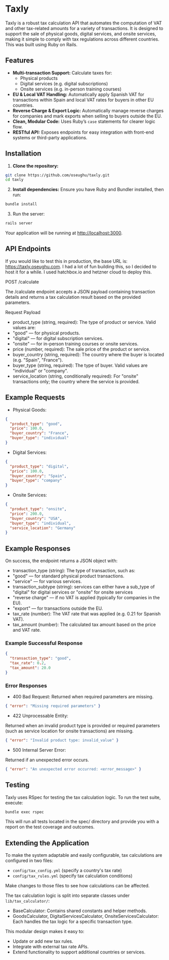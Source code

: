 # Taxly

Taxly is a robust tax calculation API that automates the computation of VAT and other tax-related amounts for a variety of transactions. It is designed to support the sale of physical goods, digital services, and onsite services, making it simple to comply with tax regulations across different countries. This was built using Ruby on Rails.

## Features

- **Multi-transaction Support:** Calculate taxes for:
  - Physical products
  - Digital services (e.g. digital subscriptions)
  - Onsite services (e.g. in-person training courses)
- **EU & Local VAT Handling:** Automatically apply Spanish VAT for transactions within Spain and local VAT rates for buyers in other EU countries.
- **Reverse Charge & Export Logic:** Automatically manage reverse charges for companies and mark exports when selling to buyers outside the EU.
- **Clean, Modular Code:** Uses Ruby’s `case` statements for clearer logic flow.
- **RESTful API:** Exposes endpoints for easy integration with front-end systems or third-party applications.

## Installation

1. **Clone the repository:**

```bash
git clone https://github.com/oseughu/taxly.git
cd taxly

```

2. **Install dependencies:**
   Ensure you have Ruby and Bundler installed, then run:

```bash
bundle install
```

3. Run the server:

```bash
rails server
```

Your application will be running at <http://localhost:3000>.

## API Endpoints

If you would like to test this in production, the base URL is: <https://taxly.oseughu.com>. I had a lot of fun building this, so I decided to host it for a while. I used hatchbox.io and hetzner cloud to deploy this.

POST /calculate

The /calculate endpoint accepts a JSON payload containing transaction details and returns a tax calculation result based on the provided parameters.

Request Payload

- product_type (string, required):
  The type of product or service. Valid values are:
- "good" — for physical products.
- "digital" — for digital subscription services.
- "onsite" — for in-person training courses or onsite services.
- price (number, required):
  The sale price of the product or service.
- buyer_country (string, required):
  The country where the buyer is located (e.g. "Spain", "France").
- buyer_type (string, required):
  The type of buyer. Valid values are "individual" or "company".
- service_location (string, conditionally required):
  For "onsite" transactions only; the country where the service is provided.

## Example Requests

- Physical Goods:

```json
{
  "product_type": "good",
  "price": 100.0,
  "buyer_country": "France",
  "buyer_type": "individual"
}
```

- Digital Services:

```json
{
  "product_type": "digital",
  "price": 100.0,
  "buyer_country": "Spain",
  "buyer_type": "company"
}
```

- Onsite Services:

```json
{
  "product_type": "onsite",
  "price": 200.0,
  "buyer_country": "USA",
  "buyer_type": "individual",
  "service_location": "Germany"
}
```

## Example Responses

On success, the endpoint returns a JSON object with:

- transaction_type (string):
  The type of transaction, such as:
- "good" — for standard physical product transactions.
- "service" — for various services.
- transaction_subtype (string):
  services can either have a sub_type of "digital" for digital services or "onsite" for onsite services
- "reverse charge" — if no VAT is applied (typically for companies in the EU).
- "export" — for transactions outside the EU.
- tax_rate (number):
  The VAT rate that was applied (e.g. 0.21 for Spanish VAT).
- tax_amount (number):
  The calculated tax amount based on the price and VAT rate.

### Example Successful Response

```json
{
  "transaction_type": "good",
  "tax_rate": 0.2,
  "tax_amount": 20.0
}
```

### Error Responses

- 400 Bad Request:
  Returned when required parameters are missing.

```json
{ "error": "Missing required parameters" }
```

- 422 Unprocessable Entity:

Returned when an invalid product type is provided or required parameters (such as service location for onsite transactions) are missing.

```json
{ "error": "Invalid product type: invalid_value" }
```

- 500 Internal Server Error:

Returned if an unexpected error occurs.

```json
{ "error": "An unexpected error occurred: <error_message>" }
```

## Testing

Taxly uses RSpec for testing the tax calculation logic. To run the test suite, execute:

```bash
bundle exec rspec
```

This will run all tests located in the spec/ directory and provide you with a report on the test coverage and outcomes.

## Extending the Application

To make the system adaptable and easily configurable, tax calculations are configured in two files:

- `config/tax_config.yml` (specify a country's tax rate)
- `config/tax_rules.yml` (specify tax calculation conditions)

Make changes to those files to see how calculations can be affected.

The tax calculation logic is split into separate classes under `lib/tax_calculator/`:

- BaseCalculator: Contains shared constants and helper methods.
- GoodsCalculator, DigitalServicesCalculator, OnsiteServicesCalculator: Each handles the tax logic for a specific transaction type.

This modular design makes it easy to:

- Update or add new tax rules.
- Integrate with external tax rate APIs.
- Extend functionality to support additional countries or services.
